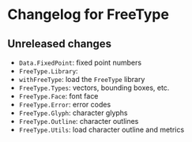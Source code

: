 # Changelog for FreeType

## Unreleased changes

- `Data.FixedPoint`: fixed point numbers
- `FreeType.Library`:
- `withFreeType`: load the `FreeType` library
- `FreeType.Types`: vectors, bounding boxes, etc.
- `FreeType.Face`: font face
- `FreeType.Error`: error codes
- `FreeType.Glyph`: character glyphs
- `FreeType.Outline`: character outlines
- `FreeType.Utils`: load character outline and metrics
